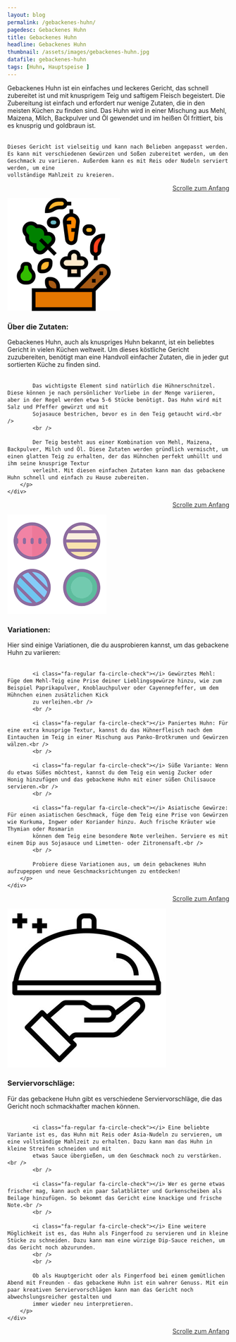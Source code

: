 ```yaml
---
layout: blog
permalink: /gebackenes-huhn/
pagedesc: Gebackenes Huhn
title: Gebackenes Huhn
headline: Gebackenes Huhn
thumbnail: /assets/images/gebackenes-huhn.jpg
datafile: gebackenes-huhn
tags: [Huhn, Hauptspeise ]
---
```

<!-- Einleitungstext -->
<p>
    Gebackenes Huhn ist ein einfaches und leckeres Gericht, das schnell zubereitet ist und mit knusprigem Teig und saftigem Fleisch begeistert. Die Zubereitung ist einfach und erfordert nur wenige Zutaten, die in den meisten Küchen zu
    finden sind. Das Huhn wird in einer Mischung aus Mehl, Maizena, Milch, Backpulver und Öl gewendet und im heißen Öl frittiert, bis es knusprig und goldbraun ist.<br />
    <br />

    Dieses Gericht ist vielseitig und kann nach Belieben angepasst werden. Es kann mit verschiedenen Gewürzen und Soßen zubereitet werden, um den Geschmack zu variieren. Außerdem kann es mit Reis oder Nudeln serviert werden, um eine
    vollständige Mahlzeit zu kreieren.
</p>
<p style="text-align: right;">
    <a href="#" style="color: #333">Scrolle zum Anfang <i class="fa-solid fa-chevron-up"></i></a>
</p>
<!-- Zutaten> -->
<div class="row" style="margin-bottom: 20px;">
    <div class="col-12 col-lg-4">
        <img src="/assets/images/zutaten.png" alt="Zutaten" />
    </div>
    <div class="col-12 col-lg">
        <h3>Über die Zutaten:</h3>
        <p>
            Gebackenes Huhn, auch als knuspriges Huhn bekannt, ist ein beliebtes Gericht in vielen Küchen weltweit. Um dieses köstliche Gericht zuzubereiten, benötigt man eine Handvoll einfacher Zutaten, die in jeder gut sortierten Küche zu
            finden sind.<br />
            <br />

            Das wichtigste Element sind natürlich die Hühnerschnitzel. Diese können je nach persönlicher Vorliebe in der Menge variieren, aber in der Regel werden etwa 5-6 Stücke benötigt. Das Huhn wird mit Salz und Pfeffer gewürzt und mit
            Sojasauce bestrichen, bevor es in den Teig getaucht wird.<br />
            <br />

            Der Teig besteht aus einer Kombination von Mehl, Maizena, Backpulver, Milch und Öl. Diese Zutaten werden gründlich vermischt, um einen glatten Teig zu erhalten, der das Hühnchen perfekt umhüllt und ihm seine knusprige Textur
            verleiht. Mit diesen einfachen Zutaten kann man das gebackene Huhn schnell und einfach zu Hause zubereiten.
        </p>
    </div>
</div>
<p style="text-align: right;">
    <a href="#" style="color: #333">Scrolle zum Anfang <i class="fa-solid fa-chevron-up"></i></a>
</p>
<!-- Variationen -->
<div class="row" style="margin-bottom: 20px;">
    <div class="col-12 col-lg-4">
        <img src="/assets/images/variations.png" alt="Variationen" />
    </div>
    <div class="col-12 col-lg">
        <h3>Variationen:</h3>
        <p>
            Hier sind einige Variationen, die du ausprobieren kannst, um das gebackene Huhn zu variieren:<br />
            <br />

            <i class="fa-regular fa-circle-check"></i> Gewürztes Mehl: Füge dem Mehl-Teig eine Prise deiner Lieblingsgewürze hinzu, wie zum Beispiel Paprikapulver, Knoblauchpulver oder Cayennepfeffer, um dem Hühnchen einen zusätzlichen Kick
            zu verleihen.<br />
            <br />

            <i class="fa-regular fa-circle-check"></i> Paniertes Huhn: Für eine extra knusprige Textur, kannst du das Hühnerfleisch nach dem Eintauchen im Teig in einer Mischung aus Panko-Brotkrumen und Gewürzen wälzen.<br />
            <br />

            <i class="fa-regular fa-circle-check"></i> Süße Variante: Wenn du etwas Süßes möchtest, kannst du dem Teig ein wenig Zucker oder Honig hinzufügen und das gebackene Huhn mit einer süßen Chilisauce servieren.<br />
            <br />

            <i class="fa-regular fa-circle-check"></i> Asiatische Gewürze: Für einen asiatischen Geschmack, füge dem Teig eine Prise von Gewürzen wie Kurkuma, Ingwer oder Koriander hinzu. Auch frische Kräuter wie Thymian oder Rosmarin
            können dem Teig eine besondere Note verleihen. Serviere es mit einem Dip aus Sojasauce und Limetten- oder Zitronensaft.<br />
            <br />

            Probiere diese Variationen aus, um dein gebackenes Huhn aufzupeppen und neue Geschmacksrichtungen zu entdecken!
        </p>
    </div>
</div>
<p style="text-align: right;">
    <a href="#" style="color: #333">Scrolle zum Anfang <i class="fa-solid fa-chevron-up"></i></a>
</p>
<!-- Serviervorschläge -->
<div class="row" style="margin-bottom: 20px;">
    <div class="col-12 col-lg-4">
        <img src="/assets/images/serving-tips.jpg" alt="Variationen" />
    </div>
    <div class="col-12 col-lg">
        <h3>Serviervorschläge:</h3>
        <p>
            Für das gebackene Huhn gibt es verschiedene Serviervorschläge, die das Gericht noch schmackhafter machen können.<br />
            <br />

            <i class="fa-regular fa-circle-check"></i> Eine beliebte Variante ist es, das Huhn mit Reis oder Asia-Nudeln zu servieren, um eine vollständige Mahlzeit zu erhalten. Dazu kann man das Huhn in kleine Streifen schneiden und mit
            etwas Sauce übergießen, um den Geschmack noch zu verstärken.<br />
            <br />

            <i class="fa-regular fa-circle-check"></i> Wer es gerne etwas frischer mag, kann auch ein paar Salatblätter und Gurkenscheiben als Beilage hinzufügen. So bekommt das Gericht eine knackige und frische Note.<br />
            <br />

            <i class="fa-regular fa-circle-check"></i> Eine weitere Möglichkeit ist es, das Huhn als Fingerfood zu servieren und in kleine Stücke zu schneiden. Dazu kann man eine würzige Dip-Sauce reichen, um das Gericht noch abzurunden.
            <br />
            <br />

            Ob als Hauptgericht oder als Fingerfood bei einem gemütlichen Abend mit Freunden - das gebackene Huhn ist ein wahrer Genuss. Mit ein paar kreativen Serviervorschlägen kann man das Gericht noch abwechslungsreicher gestalten und
            immer wieder neu interpretieren.
        </p>
    </div>
</div>
<p style="text-align: right;">
    <a href="#" style="color: #333">Scrolle zum Anfang <i class="fa-solid fa-chevron-up"></i></a>
</p>
